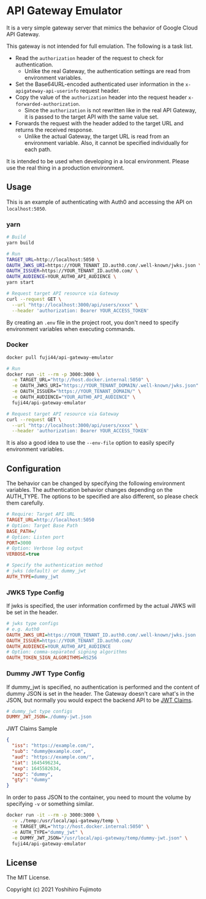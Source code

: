 # API Gateway Emulator

It is a very simple gateway server that mimics the behavior of Google Cloud API Gateway.

This gateway is not intended for full emulation. The following is a task list.

- Read the `authorization` header of the request to check for authentication.
  - Unlike the real Gateway, the authentication settings are read from environment variables.
- Set the Base64URL-encoded authenticated user information in the `x-apigateway-api-userinfo` request header.
- Copy the value of the `authorization` header into the request header `x-forwarded-authorization`.
  - Since the `authorization` is not rewritten like in the real API Gateway, it is passed to the target API with the same value set.
- Forwards the request with the header added to the target URL and returns the received response.
  - Unlike the actual Gateway, the target URL is read from an environment variable. Also, it cannot be specified individually for each path.

It is intended to be used when developing in a local environment. Please use the real thing in a production environment.

## Usage

This is an example of authenticating with Auth0 and accessing the API on `localhost:5050`.

### yarn

```sh
# Build
yarn build

# Run
TARGET_URL=http://localhost:5050 \
OAUTH_JWKS_URI=https://YOUR_TENANT_ID.auth0.com/.well-known/jwks.json \
OAUTH_ISSUER=https://YOUR_TENANT_ID.auth0.com/ \
OAUTH_AUDIENCE=YOUR_AUTH0_API_AUDIENCE \
yarn start

# Request target API resource via Gateway
curl --request GET \
  --url "http://localhost:3000/api/users/xxxx" \
  --header 'authorization: Bearer YOUR_ACCESS_TOKEN'
```

By creating an `.env` file in the project root, you don't need to specify environment variables when executing commands.

### Docker

```sh
docker pull fuji44/api-gateway-emulator

# Run
docker run -it --rm -p 3000:3000 \
  -e TARGET_URL="http://host.docker.internal:5050" \
  -e OAUTH_JWKS_URI="https://YOUR_TENANT_DOMAIN/.well-known/jwks.json" \
  -e OAUTH_ISSUER="https://YOUR_TENANT_DOMAIN/" \
  -e OAUTH_AUDIENCE="YOUR_AUTH0_API_AUDIENCE" \
  fuji44/api-gateway-emulator

# Request target API resource via Gateway
curl --request GET \
  --url "http://localhost:3000/api/users/xxxx" \
  --header 'authorization: Bearer YOUR_ACCESS_TOKEN'
```

It is also a good idea to use the `--env-file` option to easily specify environment variables.

## Configuration

The behavior can be changed by specifying the following environment variables. The authentication behavior changes depending on the AUTH_TYPE. The options to be specified are also different, so please check them carefully.

```ini
# Require: Target API URL
TARGET_URL=http://localhost:5050
# Option: Target Base Path
BASE_PATH=/
# Option: Listen port
PORT=3000
# Option: Verbose log output
VERBOSE=true

# Specify the authentication method
# jwks (default) or dummy_jwt
AUTH_TYPE=dummy_jwt
```

### JWKS Type Config

If jwks is specified, the user information confirmed by the actual JWKS will be set in the header.

```ini
# jwks type configs
# e.g. Auth0
OAUTH_JWKS_URI=https://YOUR_TENANT_ID.auth0.com/.well-known/jwks.json
OAUTH_ISSUER=https://YOUR_TENANT_ID.auth0.com/
OAUTH_AUDIENCE=YOUR_AUTH0_API_AUDIENCE
# Option: comma-separated signing algorithms
OAUTH_TOKEN_SIGN_ALGORITHMS=RS256
```

### Dummy JWT Type Config

If dummy_jwt is specified, no authentication is performed and the content of dummy JSON is set in the header. The Gateway doesn't care what's in the JSON, but normally you would expect the backend API to be [JWT Claims](https://auth0.com/docs/secure/tokens/json-web-tokens/json-web-token-claims).

```ini
# dummy_jwt type configs
DUMMY_JWT_JSON=./dummy-jwt.json
```

JWT Claims Sample

```json
{
  "iss": "https://example.com/",
  "sub": "dummy@example.com",
  "aud": "https://example.com/",
  "iat": 1645496234,
  "exp": 1645582634,
  "azp": "dummy",
  "gty": "dummy"
}
```

In order to pass JSON to the container, you need to mount the volume by specifying `-v` or something similar.

```sh
docker run -it --rm -p 3000:3000 \
  -v ./temp:/usr/local/api-gateway/temp \
  -e TARGET_URL="http://host.docker.internal:5050" \
  -e AUTH_TYPE="dummy_jwt" \
  -e DUMMY_JWT_JSON="/usr/local/api-gateway/temp/dummy-jwt.json" \
  fuji44/api-gateway-emulator
```

## License

The MIT License.

Copyright (c) 2021 Yoshihiro Fujimoto
